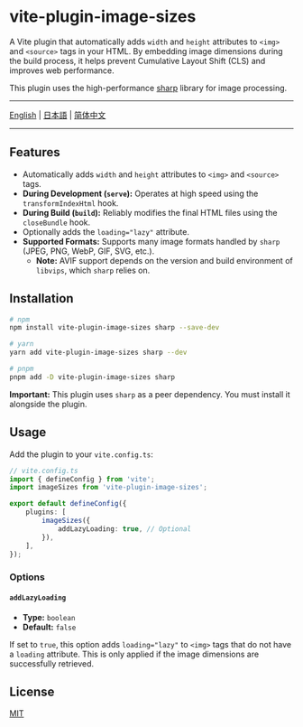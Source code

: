 # vite-plugin-image-sizes

A Vite plugin that automatically adds `width` and `height` attributes to `<img>` and `<source>` tags in your HTML. By embedding image dimensions during the build process, it helps prevent Cumulative Layout Shift (CLS) and improves web performance.

This plugin uses the high-performance [sharp](https://sharp.pixelplumbing.com/) library for image processing.

---

[English](./README.md) | [日本語](./README.ja.md) | [简体中文](./README.zh-CN.md)

---

## Features

-   Automatically adds `width` and `height` attributes to `<img>` and `<source>` tags.
-   **During Development (`serve`):** Operates at high speed using the `transformIndexHtml` hook.
-   **During Build (`build`):** Reliably modifies the final HTML files using the `closeBundle` hook.
-   Optionally adds the `loading="lazy"` attribute.
-   **Supported Formats:** Supports many image formats handled by `sharp` (JPEG, PNG, WebP, GIF, SVG, etc.).
    -   **Note:** AVIF support depends on the version and build environment of `libvips`, which `sharp` relies on.

## Installation

```bash
# npm
npm install vite-plugin-image-sizes sharp --save-dev

# yarn
yarn add vite-plugin-image-sizes sharp --dev

# pnpm
pnpm add -D vite-plugin-image-sizes sharp
```

**Important:** This plugin uses `sharp` as a peer dependency. You must install it alongside the plugin.

## Usage

Add the plugin to your `vite.config.ts`:

```typescript
// vite.config.ts
import { defineConfig } from 'vite';
import imageSizes from 'vite-plugin-image-sizes';

export default defineConfig({
    plugins: [
        imageSizes({
            addLazyLoading: true, // Optional
        }),
    ],
});
```

### Options

#### `addLazyLoading`

-   **Type:** `boolean`
-   **Default:** `false`

If set to `true`, this option adds `loading="lazy"` to `<img>` tags that do not have a `loading` attribute. This is only applied if the image dimensions are successfully retrieved.

## License

[MIT](./LICENSE) 